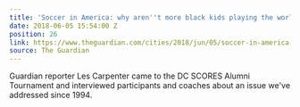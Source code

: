 ```yaml
---
title: 'Soccer in America: why aren''t more black kids playing the world''s game?'
date: 2018-06-05 15:54:00 Z
position: 26
link: https://www.theguardian.com/cities/2018/jun/05/soccer-in-america-why-arent-more-black-kids-playing-the-worlds-game?utm_source=dlvr.it&utm_medium=twitter
source: The Guardian
---
```


Guardian reporter Les Carpenter came to the DC SCORES Alumni Tournament and interviewed participants and coaches about an issue we've addressed since 1994. 